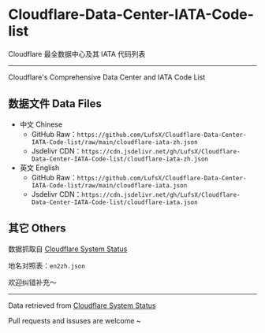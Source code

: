 # Cloudflare-Data-Center-IATA-Code-list

Cloudflare 最全数据中心及其 IATA 代码列表

---

Cloudflare's Comprehensive Data Center and IATA Code List

## 数据文件 Data Files

- 中文 Chinese
  - GitHub Raw：`https://github.com/LufsX/Cloudflare-Data-Center-IATA-Code-list/raw/main/cloudflare-iata-zh.json`
  - Jsdelivr CDN：`https://cdn.jsdelivr.net/gh/LufsX/Cloudflare-Data-Center-IATA-Code-list/cloudflare-iata-zh.json`
- 英文 English
  - GitHub Raw：`https://github.com/LufsX/Cloudflare-Data-Center-IATA-Code-list/raw/main/cloudflare-iata.json`
  - Jsdelivr CDN：`https://cdn.jsdelivr.net/gh/LufsX/Cloudflare-Data-Center-IATA-Code-list/cloudflare-iata.json`

## 其它 Others

数据抓取自 [Cloudflare System Status](https://www.cloudflarestatus.com/api/v2/components.json)

地名对照表：`en2zh.json`

欢迎纠错补充～

---

Data retrieved from [Cloudflare System Status](https://www.cloudflarestatus.com/api/v2/components.json)

Pull requests and issuses are welcome ~
